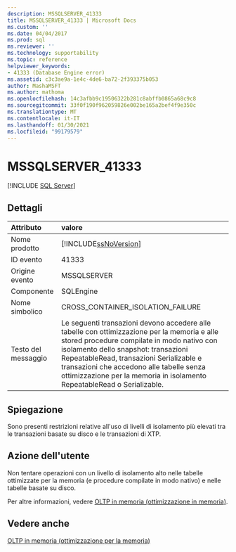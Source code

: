 ```yaml
---
description: MSSQLSERVER_41333
title: MSSQLSERVER_41333 | Microsoft Docs
ms.custom: ''
ms.date: 04/04/2017
ms.prod: sql
ms.reviewer: ''
ms.technology: supportability
ms.topic: reference
helpviewer_keywords:
- 41333 (Database Engine error)
ms.assetid: c3c3ae9a-1e4c-4de6-ba72-2f393375b053
author: MashaMSFT
ms.author: mathoma
ms.openlocfilehash: 14c3afbb9c19506322b281c8abffb0865a68c9c8
ms.sourcegitcommit: 33f0f190f962059826e002be165a2bef4f9e350c
ms.translationtype: MT
ms.contentlocale: it-IT
ms.lasthandoff: 01/30/2021
ms.locfileid: "99179579"
---
```

# <a name="mssqlserver_41333"></a>MSSQLSERVER_41333
 [!INCLUDE [SQL Server](../../includes/applies-to-version/sqlserver.md)]
  
## <a name="details"></a>Dettagli  
  
| Attributo | valore |  
| :-------- | :---- |  
|Nome prodotto|[!INCLUDE[ssNoVersion](../../includes/ssnoversion-md.md)]|  
|ID evento|41333|  
|Origine evento|MSSQLSERVER|  
|Componente|SQLEngine|  
|Nome simbolico|CROSS_CONTAINER_ISOLATION_FAILURE|  
|Testo del messaggio|Le seguenti transazioni devono accedere alle tabelle con ottimizzazione per la memoria e alle stored procedure compilate in modo nativo con isolamento dello snapshot: transazioni RepeatableRead, transazioni Serializable e transazioni che accedono alle tabelle senza ottimizzazione per la memoria in isolamento RepeatableRead o Serializable.|  
  
## <a name="explanation"></a>Spiegazione  
Sono presenti restrizioni relative all'uso di livelli di isolamento più elevati tra le transazioni basate su disco e le transazioni di XTP.  
  
## <a name="user-action"></a>Azione dell'utente  
Non tentare operazioni con un livello di isolamento alto nelle tabelle ottimizzate per la memoria (e procedure compilate in modo nativo) e nelle tabelle basate su disco.  
  
Per altre informazioni, vedere [OLTP in memoria &#40;ottimizzazione in memoria&#41;](~/relational-databases/in-memory-oltp/in-memory-oltp-in-memory-optimization.md).  
  
## <a name="see-also"></a>Vedere anche  
[OLTP in memoria &#40;ottimizzazione per la memoria&#41;](~/relational-databases/in-memory-oltp/in-memory-oltp-in-memory-optimization.md)  
  

